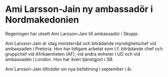 # Ami Larsson-Jain ny ambassadör i Nordmakedonien

Regeringen har utsett Ami Larsson-Jain till ambassadör i Skopje.

Ami Larsson-Jain är idag ministerråd och biträdande myndighetschef vid ambassaden i Pretoria. Hon har tidigare arbetat som t.f. biträdande chef och gruppchef vid Afrikaenheten (AF), vid andra enheter i UD och vid ambassaden i London. Hon har även tjänstgjort i SB.

Ami Larsson-Jain tillträder sin nya befattning i september i år.
